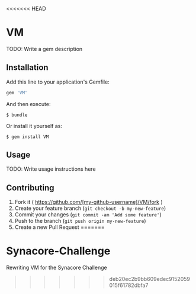 <<<<<<< HEAD
# VM

TODO: Write a gem description

## Installation

Add this line to your application's Gemfile:

```ruby
gem 'VM'
```

And then execute:

    $ bundle

Or install it yourself as:

    $ gem install VM

## Usage

TODO: Write usage instructions here

## Contributing

1. Fork it ( https://github.com/[my-github-username]/VM/fork )
2. Create your feature branch (`git checkout -b my-new-feature`)
3. Commit your changes (`git commit -am 'Add some feature'`)
4. Push to the branch (`git push origin my-new-feature`)
5. Create a new Pull Request
=======
# Synacore-Challenge
Rewriting VM for the Synacore Challenge
>>>>>>> deb20ec2b9bb609edec9152059015f61782dbfa7
